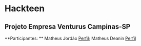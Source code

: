 # Hackteen
## Projeto Empresa Venturus Campinas-SP



**Participantes: ** Matheus Jordão [Perfil]((https://github.com/MatheusJordao12)); Matheus Deanin [Perfil]((https://github.com/MatheusDeanin/))
